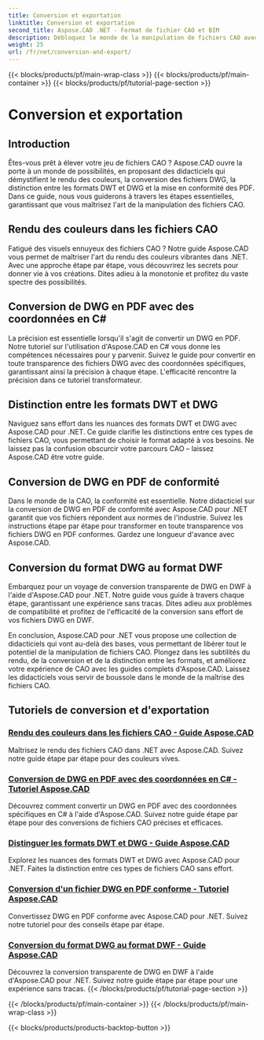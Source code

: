 ```yaml
---
title: Conversion et exportation
linktitle: Conversion et exportation
second_title: Aspose.CAD .NET - Format de fichier CAO et BIM
description: Débloquez le monde de la manipulation de fichiers CAO avec Aspose.CAD ! Apprenez à restituer des couleurs éclatantes et à convertir des fichiers DWG. Plongez dans les formats DWT et DWG pour des résultats précis.
weight: 25
url: /fr/net/conversion-and-export/
---
```


{{< blocks/products/pf/main-wrap-class >}}
{{< blocks/products/pf/main-container >}}
{{< blocks/products/pf/tutorial-page-section >}}

# Conversion et exportation



## Introduction

Êtes-vous prêt à élever votre jeu de fichiers CAO ? Aspose.CAD ouvre la porte à un monde de possibilités, en proposant des didacticiels qui démystifient le rendu des couleurs, la conversion des fichiers DWG, la distinction entre les formats DWT et DWG et la mise en conformité des PDF. Dans ce guide, nous vous guiderons à travers les étapes essentielles, garantissant que vous maîtrisez l'art de la manipulation des fichiers CAO.

## Rendu des couleurs dans les fichiers CAO

Fatigué des visuels ennuyeux des fichiers CAO ? Notre guide Aspose.CAD vous permet de maîtriser l'art du rendu des couleurs vibrantes dans .NET. Avec une approche étape par étape, vous découvrirez les secrets pour donner vie à vos créations. Dites adieu à la monotonie et profitez du vaste spectre des possibilités.

## Conversion de DWG en PDF avec des coordonnées en C#

La précision est essentielle lorsqu'il s'agit de convertir un DWG en PDF. Notre tutoriel sur l'utilisation d'Aspose.CAD en C# vous donne les compétences nécessaires pour y parvenir. Suivez le guide pour convertir en toute transparence des fichiers DWG avec des coordonnées spécifiques, garantissant ainsi la précision à chaque étape. L'efficacité rencontre la précision dans ce tutoriel transformateur.

## Distinction entre les formats DWT et DWG

Naviguez sans effort dans les nuances des formats DWT et DWG avec Aspose.CAD pour .NET. Ce guide clarifie les distinctions entre ces types de fichiers CAO, vous permettant de choisir le format adapté à vos besoins. Ne laissez pas la confusion obscurcir votre parcours CAO – laissez Aspose.CAD être votre guide.

## Conversion de DWG en PDF de conformité

Dans le monde de la CAO, la conformité est essentielle. Notre didacticiel sur la conversion de DWG en PDF de conformité avec Aspose.CAD pour .NET garantit que vos fichiers répondent aux normes de l'industrie. Suivez les instructions étape par étape pour transformer en toute transparence vos fichiers DWG en PDF conformes. Gardez une longueur d'avance avec Aspose.CAD.

## Conversion du format DWG au format DWF

Embarquez pour un voyage de conversion transparente de DWG en DWF à l'aide d'Aspose.CAD pour .NET. Notre guide vous guide à travers chaque étape, garantissant une expérience sans tracas. Dites adieu aux problèmes de compatibilité et profitez de l'efficacité de la conversion sans effort de vos fichiers DWG en DWF.

En conclusion, Aspose.CAD pour .NET vous propose une collection de didacticiels qui vont au-delà des bases, vous permettant de libérer tout le potentiel de la manipulation de fichiers CAO. Plongez dans les subtilités du rendu, de la conversion et de la distinction entre les formats, et améliorez votre expérience de CAO avec les guides complets d'Aspose.CAD. Laissez les didacticiels vous servir de boussole dans le monde de la maîtrise des fichiers CAO.
## Tutoriels de conversion et d'exportation
### [Rendu des couleurs dans les fichiers CAO - Guide Aspose.CAD](./rendering-colors-in-cad-files/)
Maîtrisez le rendu des fichiers CAO dans .NET avec Aspose.CAD. Suivez notre guide étape par étape pour des couleurs vives.
### [Conversion de DWG en PDF avec des coordonnées en C# - Tutoriel Aspose.CAD](./converting-dwg-to-pdf-with-coordinates/)
Découvrez comment convertir un DWG en PDF avec des coordonnées spécifiques en C# à l'aide d'Aspose.CAD. Suivez notre guide étape par étape pour des conversions de fichiers CAO précises et efficaces.
### [Distinguer les formats DWT et DWG - Guide Aspose.CAD](./distinguishing-between-dwt-and-dwg-formats/)
Explorez les nuances des formats DWT et DWG avec Aspose.CAD pour .NET. Faites la distinction entre ces types de fichiers CAO sans effort.
### [Conversion d'un fichier DWG en PDF conforme - Tutoriel Aspose.CAD](./converting-dwg-to-compliance-pdf/)
Convertissez DWG en PDF conforme avec Aspose.CAD pour .NET. Suivez notre tutoriel pour des conseils étape par étape.
### [Conversion du format DWG au format DWF - Guide Aspose.CAD](./converting-dwg-to-dwf/)
Découvrez la conversion transparente de DWG en DWF à l'aide d'Aspose.CAD pour .NET. Suivez notre guide étape par étape pour une expérience sans tracas.
{{< /blocks/products/pf/tutorial-page-section >}}

{{< /blocks/products/pf/main-container >}}
{{< /blocks/products/pf/main-wrap-class >}}

{{< blocks/products/products-backtop-button >}}
